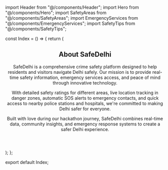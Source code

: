 import Header from "@/components/Header";
import Hero from "@/components/Hero";
import SafetyAreas from "@/components/SafetyAreas";
import EmergencyServices from "@/components/EmergencyServices";
import SafetyTips from "@/components/SafetyTips";

const Index = () => {
  return (
    <div className="min-h-screen">
      <Header />
      <main>
        <section id="home">
          <Hero />
        </section>
        <section id="safety-map">
          <SafetyAreas />
        </section>
        <section id="services">
          <EmergencyServices />
          <SafetyTips />
        </section>
        <section id="about" className="py-20 px-4 bg-secondary/20">
          <div className="container mx-auto max-w-4xl">
            <h2 className="text-4xl font-bold mb-6 text-center">About SafeDelhi</h2>
            <div className="space-y-6 text-lg">
              <p>
                SafeDelhi is a comprehensive crime safety platform designed to help residents and visitors navigate Delhi safely. Our mission is to provide real-time safety information, emergency services access, and peace of mind through innovative technology.
              </p>
              <p>
                With detailed safety ratings for different areas, live location tracking in danger zones, automatic SOS alerts to emergency contacts, and quick access to nearby police stations and hospitals, we're committed to making Delhi safer for everyone.
              </p>
              <p>
                Built with love during our hackathon journey, SafeDelhi combines real-time data, community insights, and emergency response systems to create a safer Delhi experience.
              </p>
            </div>
          </div>
        </section>
      </main>
    </div>
  );
};

export default Index;

